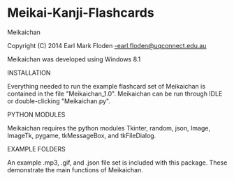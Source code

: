 Meikai-Kanji-Flashcards
=======================

Meikaichan

Copyright (C) 2014 Earl Mark Floden -earl.floden@uqconnect.edu.au

Meikaichan was developed using Windows 8.1  

INSTALLATION  

Everything needed to run the example flashcard set of Meikaichan is contained in the file "Meikaichan_1.0". 
Meikaichan can be run through IDLE or double-clicking "Meikaichan.py".  

PYTHON MODULES  

Meikaichan requires the python modules Tkinter, random, json, Image, ImageTk, pygame, tkMessageBox, and tkFileDialog.   

EXAMPLE FOLDERS  

An example .mp3, .gif, and .json file set is included with this package. These demonstrate the main functions of Meikaichan.
